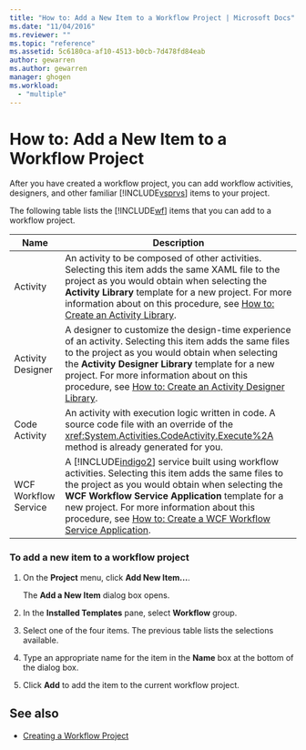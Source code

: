 ```yaml
---
title: "How to: Add a New Item to a Workflow Project | Microsoft Docs"
ms.date: "11/04/2016"
ms.reviewer: ""
ms.topic: "reference"
ms.assetid: 5c6180ca-af10-4513-b0cb-7d478fd84eab
author: gewarren
ms.author: gewarren
manager: ghogen
ms.workload: 
  - "multiple"
---
```

# How to: Add a New Item to a Workflow Project
After you have created a workflow project, you can add workflow activities, designers, and other familiar [!INCLUDE[vsprvs](../code-quality/includes/vsprvs_md.md)] items to your project.

 The following table lists the [!INCLUDE[wf](../workflow-designer/includes/wf_md.md)] items that you can add to a workflow project.

|Name|Description|
|----------|-----------------|
|Activity|An activity to be composed of other activities. Selecting this item adds the same XAML file to the project as you would obtain when selecting the **Activity Library** template for a new project. For more information about on this procedure, see [How to: Create an Activity Library](../workflow-designer/how-to-create-an-activity-library.md).|
|Activity Designer|A designer to customize the design-time experience of an activity. Selecting this item adds the same files to the project as you would obtain when selecting the **Activity Designer Library** template for a new project. For more information about on this procedure, see [How to: Create an Activity Designer Library](../workflow-designer/how-to-create-an-activity-designer-library.md).|
|Code Activity|An activity with execution logic written in code. A source code file with an override of the <xref:System.Activities.CodeActivity.Execute%2A> method is already generated for you.|
|WCF Workflow Service|A [!INCLUDE[indigo2](../workflow-designer/includes/indigo2_md.md)] service built using workflow activities. Selecting this item adds the same files to the project as you would obtain when selecting the **WCF Workflow Service Application** template for a new project. For more information about this procedure, see [How to: Create a WCF Workflow Service Application](../workflow-designer/how-to-create-a-wcf-workflow-service-application.md).|

### To add a new item to a workflow project

1.  On the **Project** menu, click **Add New Item...**.

     The **Add a New Item** dialog box opens.

2.  In the **Installed Templates** pane, select **Workflow** group.

3.  Select one of the four items. The previous table lists the selections available.

4.  Type an appropriate name for the item in the **Name** box at the bottom of the dialog box.

5.  Click **Add** to add the item to the current workflow project.

## See also

- [Creating a Workflow Project](../workflow-designer/creating-a-workflow-project.md)